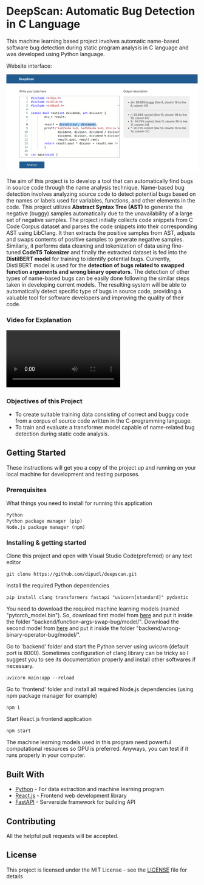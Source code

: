 # DeepScan: Automatic Bug Detection in C Language

This machine learning based project involves automatic name-based software bug detection during static program analysis in C language and was developed using Python language.

Website interface:

![Website screenshot](graphics/website.png)

The aim of this project is to develop a tool that can automatically find bugs in source code through the name analysis technique. Name-based bug detection involves analyzing source code to detect potential bugs based on the names or labels used for variables, functions, and other elements in the code. This project utilizes **Abstract Syntax Tree (AST)** to generate the negative (buggy) samples automatically due to the unavailability of a large set of negative samples. The project initially collects code snippets from C Code Corpus dataset and parses the code snippets into their corresponding AST using LibClang. It then extracts the positive samples from AST, adjusts and swaps contents of positive samples to generate negative samples. Similarly, it performs data cleaning and tokenization of data using fine-tuned **CodeT5 Tokenizer** and finally the extracted dataset is fed into the **DistilBERT model** for training to identify potential bugs. Currently, DistilBERT model is used for the **detection of bugs related to swapped function arguments and wrong binary operators**. The detection of other types of name-based bugs can be easily done following the similar steps taken in developing current models. The resulting system will be able to automatically detect specific type of bugs in source code, providing a valuable tool for software developers and improving the quality of their code.

### Video for Explanation

![](graphics/demo_video.mp4)

### Objectives of this Project

- To create suitable training data consisting of correct and buggy code from a corpus of source code written in the C-programming language.
- To train and evaluate a transformer model capable of name-related bug detection during static code analysis.

## Getting Started

These instructions will get you a copy of the project up and running on your local machine for development and testing purposes.

### Prerequisites

What things you need to install for running this application

```
Python
Python package manager (pip)
Node.js package manager (npm)
```

### Installing & getting started

Clone this project and open with Visual Studio Code(preferred) or any text editor

```
git clone https://github.com/dipudl/deepscan.git
```

Install the required Python dependencies

```
pip install clang transformers fastapi "uvicorn[standard]" pydantic
```

You need to download the required machine learning models (named "pytorch_model.bin"). So, download first model from [here](https://huggingface.co/dipudl/function-args-swap-bug-distilbert-model/blob/main/pytorch_model.bin) and put it inside the folder "backend/function-args-swap-bug/model/". Download the second model from [here](https://huggingface.co/dipudl/wrong-binary-operator-bug-distilbert-model/blob/main/pytorch_model.bin) and put it inside the folder "backend/wrong-binary-operator-bug/model/".

Go to 'backend' folder and start the Python server using uvicorn (default port is 8000). Sometimes configuration of clang library can be tricky so I suggest you to see its documentation properly and install other softwares if necessary.

```
uvicorn main:app --reload
```

Go to 'frontend' folder and install all required Node.js dependencies
(using npm package manager for example)

```
npm i
```

Start React.js frontend application

```
npm start
```

The machine learning models used in this program need powerful computational resources so GPU is preferred. Anyways, you can test if it runs properly in your computer.

## Built With

* [Python](https://www.python.org/) - For data extraction and machine learning program
* [React.js](https://react.dev/) - Frontend web development library
* [FastAPI](https://fastapi.tiangolo.com/) - Serverside framework for building API

## Contributing

All the helpful pull requests will be accepted.

## License

This project is licensed under the MIT License - see the [LICENSE](LICENSE) file for details